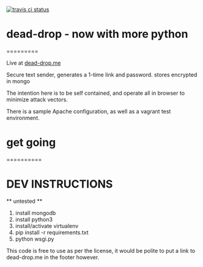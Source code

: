 [![travis ci status](https://travis-ci.org/BillKeenan/dead-drop-python.svg?branch=master)](https://travis-ci.org/BillKeenan/dead-drop-python)

# dead-drop - now with more python
=========

Live at [dead-drop.me](https://dead-drop.me)

Secure text sender, generates a 1-time link and password. stores encrypted in mongo

The intention here is to be self contained, and operate all in browser to minimize attack vectors.

There is a sample Apache configuration, as well as a vagrant test environment.

# get going
==========


# DEV INSTRUCTIONS

** untested **

1. install mongodb
2. install python3
3. install/activate virtualenv
4. pip install -r requirements.txt
5. python wsgi.py


This code is free to use as per the license, it would be polite to put a link to dead-drop.me in the footer however.

